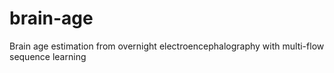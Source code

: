 # brain-age
Brain age estimation from overnight electroencephalography with multi-flow sequence learning
